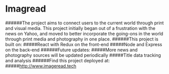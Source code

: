 # Imagread
######The project aims to connect users to the current world through print and visual media. This project initially began out of a frustration with the news on Yahoo, and moved to better incorporate the going-ons in the world through print media and photography in one place.
######This project is built on:
#####React with Redux on the front-end
#####Node and Express on the back-end
######Future updates:
#####More news and photography sources will be updated periodically
#####Title data tracking and analysis
######Find this project deployed at:
#####http://www.imageread.tech